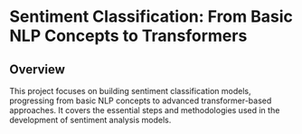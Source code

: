 
# Sentiment Classification: From Basic NLP Concepts to Transformers

## Overview

This project focuses on building sentiment classification models, progressing from basic NLP concepts to advanced transformer-based approaches. It covers the essential steps and methodologies used in the development of sentiment analysis models.



